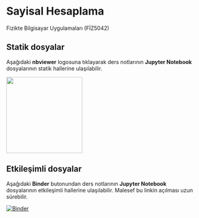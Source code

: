 # Sayisal Hesaplama
Fizikte Bilgisayar Uygulamaları (FİZ5042)

## Statik dosyalar
Aşağıdaki **nbviewer** logosuna tıklayarak ders notlarının **Jupyter Notebook** dosyalarının statik hallerine ulaşılabilir.

[<img width=200 src='https://nbviewer.jupyter.org/static/img/nav_logo.svg'>](https://nbviewer.jupyter.org/github/mkarakoc/SayisalHesaplama/tree/master/dersnotlari)

## Etkileşimli dosyalar
Aşağıdaki **Binder** butonundan ders notlarının **Jupyter Notebook** dosyalarının etkileşimli hallerine ulaşılabilir. Malesef bu linkin açılması uzun sürebilir.

[![Binder](https://mybinder.org/badge_logo.svg)](https://mybinder.org/v2/gh/mkarakoc/SayisalHesaplama/master)
